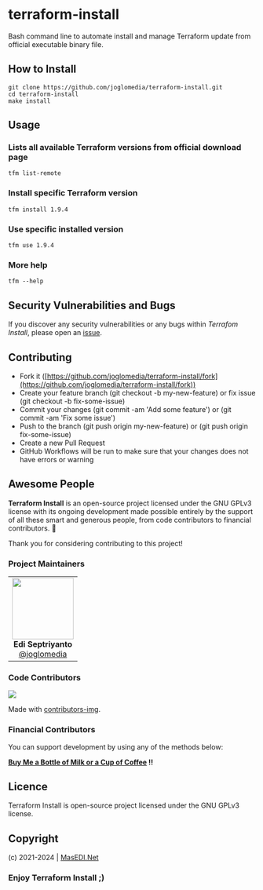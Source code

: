 # terraform-install

Bash command line to automate install and manage Terraform update from official executable binary file.

## How to Install

```
git clone https://github.com/joglomedia/terraform-install.git
cd terraform-install
make install
```

## Usage

### Lists all available Terraform versions from official download page

```
tfm list-remote
```

### Install specific Terraform version

```
tfm install 1.9.4
```

### Use specific installed version

```
tfm use 1.9.4
```

### More help

```
tfm --help
```

## Security Vulnerabilities and Bugs

If you discover any security vulnerabilities or any bugs within _Terrafom Install_, please open an [issue](https://github.com/joglomedia/terraform-install/issues/new).

## Contributing

* Fork it ([https://github.com/joglomedia/terraform-install/fork](https://github.com/joglomedia/terraform-install/fork))
* Create your feature branch (git checkout -b my-new-feature) or fix issue (git checkout -b fix-some-issue)
* Commit your changes (git commit -am 'Add some feature') or (git commit -am 'Fix some issue')
* Push to the branch (git push origin my-new-feature) or (git push origin fix-some-issue)
* Create a new Pull Request
* GitHub Workflows will be run to make sure that your changes does not have errors or warning

## Awesome People

**Terraform Install** is an open-source project licensed under the GNU GPLv3 license with its ongoing development made possible entirely by the support of all these smart and generous people, from code contributors to financial contributors. :purple_heart:

Thank you for considering contributing to this project!

### Project Maintainers

<table>
  <tbody>
    <tr>
        <td align="center" valign="top">
            <img width="125" height="125" src="https://github.com/joglomedia.png?s=150">
            <br>
            <strong>Edi Septriyanto</strong>
            <br>
            <a href="https://github.com/joglomedia">@joglomedia</a>
        </td>
     </tr>
  </tbody>
</table>

### Code Contributors

<a href="https://github.com/joglomedia/terraform-install/graphs/contributors">
  <img src="https://contrib.rocks/image?repo=joglomedia/terraform-install" />
</a>

Made with [contributors-img](https://contrib.rocks).

### Financial Contributors

You can support development by using any of the methods below:

**[Buy Me a Bottle of Milk or a Cup of Coffee](https://paypal.me/masedi) !!**

## Licence

Terraform Install is open-source project licensed under the GNU GPLv3 license.

## Copyright

(c) 2021-2024 | [MasEDI.Net](https://masedi.net/)

### Enjoy Terraform Install ;)